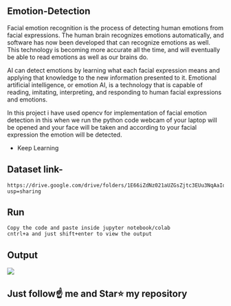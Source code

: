 ## Emotion-Detection

Facial emotion recognition is the process of detecting human emotions from facial expressions. The human brain recognizes emotions automatically, and software has now been developed that can recognize emotions as well. This technology is becoming more accurate all the time, and will eventually be able to read emotions as well as our brains do. 

AI can detect emotions by learning what each facial expression means and applying that knowledge to the new information presented to it. Emotional artificial intelligence, or emotion AI, is a technology that is capable of reading, imitating, interpreting, and responding to human facial expressions and emotions.

In this project i have used opencv for implementation of facial emotion detection in this when we run the python code webcam of your laptop will be opened and your face will be taken and according to your facial expression the emotion will be detected.

-  Keep Learning

## Dataset link-
```
https://drive.google.com/drive/folders/1E66iZdNz021aUZGsZjtc3EUu3NqAaIq3?usp=sharing
```

## Run
```
Copy the code and paste inside jupyter notebook/colab
cntrl+a and just shift+enter to view the output
```

## Output

![](output.jpg)

## Just follow☝️ me and Star⭐ my repository 
